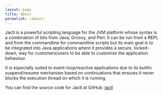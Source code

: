 ```yaml
---
layout: page
title: About
permalink: /about/
---
```


Jactl is a powerful scripting language for the JVM platform whose syntax is a combination of bits
from Java, Groovy, and Perl.
It can be run from a REPL and from the commandline for commandline scripts but its main goal is
to be integrated into Java applications where it provides a secure, locked-down, way for
customers/users to be able to customise the application behaviour.

It is especially suited to event-loop/reactive applications due to its builtin suspend/resume
mechanism based on continuations that ensures it never blocks the execution thread on which it is
running.

You can find the source code for Jactl at GitHub:
[jactl](https://github.com/jaccomoc/jactl)

